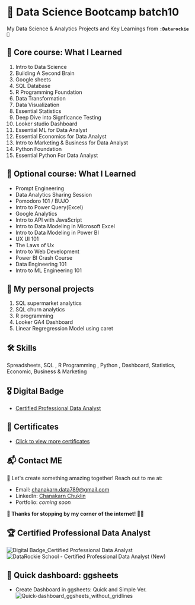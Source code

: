 # 🎄 Data Science Bootcamp batch10 
  My Data Science & Analytics Projects and Key Learnings from **`:Datarockie 🦉`**

## 🥇 Core course: What I Learned 

1. Intro to Data Science
2. Building A Second Brain
3. Google sheets
4. SQL Database
5. R Programming Foundation
6. Data Transformation
7. Data Visualization
8. Essential Statistics
9. Deep Dive into Signficance Testing
10. Looker studio Dashboard
11. Essential ML for Data Analyst
12. Essential Economics for Data Analyst
13. Intro to Marketing & Business for Data Analyst
14. Python Foundation
15. Essential Python For Data Analyst

## 🥪 Optional course:  What I Learned
- Prompt Engineering
- Data Analytics Sharing Session
- Pomodoro 101 / BUJO 
- Intro to Power Query(Excel)
- Google Analytics
- Intro to API with JavaScript
- Intro to Data Modeling in Microsoft Excel
- Intro to Data Modeling in Power BI
- UX UI 101
- The Laws of Ux
- Intro to Web Development
- Power BI Crash Course
- Data Engineering 101
- Intro to ML Engineering 101


## 📂 My personal projects

1. SQL supermarket analytics
2. SQL churn analytics
3. R programming
4. Looker GA4 Dashboard
5. Linear Regregression Model using caret

## 🛠 Skills
Spreadsheets, SQL , R Programming , Python , Dashboard, Statistics, Economic, Business & Marketing

## 🎖 Digital Badge
- [Certified Professional Data Analyst](https://api.badgr.io/public/assertions/zVGZaGrSQXiWZQasDTgkFQ?identity__email=chanakarn.data789%40gmail.com)

## 📜 Certificates
- [Click to view more certificates](https://github.com/BowlaSunsun/Certificate)

## 📬 Contact ME

🍫 Let's create something amazing together! Reach out to me at:

- Email: chanakarn.data789@gmail.com
- LinkedIn: [Chanakarn Chuklin](https://www.linkedin.com/in/chanakarn-chuklin/)
- Portfolio: *coming soon*

**💖 Thanks for stopping by my corner of the internet! 💫✨**

## 🏆 Certified Professional Data Analyst
![Digital Badge_Certified Professional Data Analyst](https://github.com/user-attachments/assets/223b4586-dfa3-4afd-acb7-d955711d5c62)
![DataRockie School - Certified Professional Data Analyst (New)](https://github.com/user-attachments/assets/be71c2a9-a821-497d-a830-7e7ec16e8665)

## 🎨 Quick dashboard: ggsheets
  - Create Dashboard in ggsheets: Quick and Simple Ver.
  ![Quick-dashboard_ggsheets_without_gridlines](https://github.com/user-attachments/assets/5ebf6092-5c54-41d5-b0b2-35c3ff66303f)

